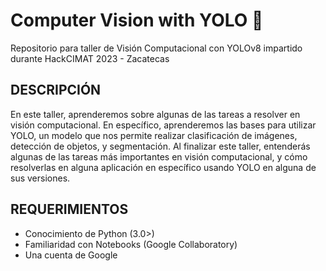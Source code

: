 # Computer Vision with YOLO 👀
Repositorio para taller de Visión Computacional con YOLOv8 impartido durante HackCIMAT 2023 - Zacatecas

## DESCRIPCIÓN
En este taller, aprenderemos sobre algunas de las tareas a resolver en visión computacional. En específico, aprenderemos las bases para utilizar YOLO, un modelo que nos permite realizar clasificación de imágenes, detección de objetos, y segmentación. Al finalizar este taller, entenderás algunas de las tareas más importantes en visión computacional, y cómo resolverlas en alguna aplicación en específico usando YOLO en alguna de sus versiones.

## REQUERIMIENTOS
- Conocimiento de Python (3.0>)
- Familiaridad con Notebooks (Google Collaboratory)
- Una cuenta de Google
